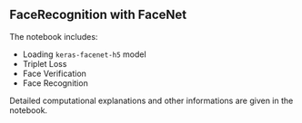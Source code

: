 ## FaceRecognition with FaceNet
The notebook includes:
- Loading `keras-facenet-h5` model
- Triplet Loss
- Face Verification
- Face Recognition

Detailed computational explanations and other informations are given in the notebook.